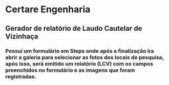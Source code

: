 # Certare Engenharia

## Gerador de relatório de Laudo Cautelar de Vizinhaça

### Possuí um formulário em Steps onde após a finalização ira abrir a galeria para selecionar as fotos dos locais de pesquisa, após isso, será emitido um relatório (LCV) com os campos preenchidos no formulário e as imagens que foram registradas.
